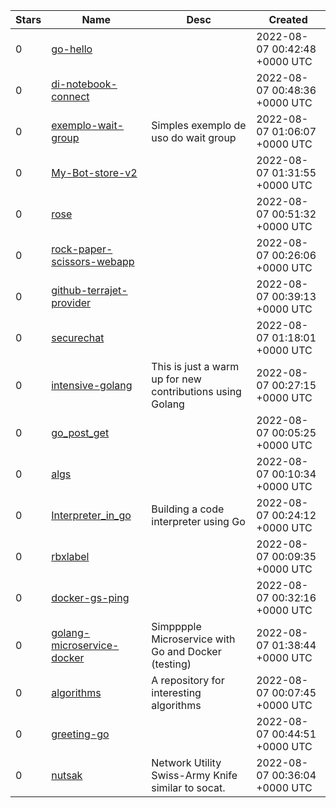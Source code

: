 | Stars | Name | Desc | Created | 
| ----- | ------- | ------------- | ------------- |
| 0 | [go-hello](https://github.com/chrischen1126/go-hello) |  | 2022-08-07 00:42:48 +0000 UTC |
| 0 | [di-notebook-connect](https://github.com/jasonblanchard/di-notebook-connect) |  | 2022-08-07 00:48:36 +0000 UTC |
| 0 | [exemplo-wait-group](https://github.com/lucas2500/exemplo-wait-group) | Simples exemplo de uso do wait group | 2022-08-07 01:06:07 +0000 UTC |
| 0 | [My-Bot-store-v2](https://github.com/NopKorawit/My-Bot-store-v2) |  | 2022-08-07 01:31:55 +0000 UTC |
| 0 | [rose](https://github.com/chipzoller/rose) |  | 2022-08-07 00:51:32 +0000 UTC |
| 0 | [rock-paper-scissors-webapp](https://github.com/LightBulbfromSpace/rock-paper-scissors-webapp) |  | 2022-08-07 00:26:06 +0000 UTC |
| 0 | [github-terrajet-provider](https://github.com/noseka1/github-terrajet-provider) |  | 2022-08-07 00:39:13 +0000 UTC |
| 0 | [securechat](https://github.com/sklarsa/securechat) |  | 2022-08-07 01:18:01 +0000 UTC |
| 0 | [intensive-golang](https://github.com/dgoscn/intensive-golang) | This is just a warm up for new contributions using Golang  | 2022-08-07 00:27:15 +0000 UTC |
| 0 | [go_post_get](https://github.com/chrischen1126/go_post_get) |  | 2022-08-07 00:05:25 +0000 UTC |
| 0 | [algs](https://github.com/vintobolt/algs) |  | 2022-08-07 00:10:34 +0000 UTC |
| 0 | [Interpreter_in_go](https://github.com/burke-md/Interpreter_in_go) | Building a code interpreter using Go | 2022-08-07 00:24:12 +0000 UTC |
| 0 | [rbxlabel](https://github.com/tomoconnor/rbxlabel) |  | 2022-08-07 00:09:35 +0000 UTC |
| 0 | [docker-gs-ping](https://github.com/louislef299/docker-gs-ping) |  | 2022-08-07 00:32:16 +0000 UTC |
| 0 | [golang-microservice-docker](https://github.com/danielm/golang-microservice-docker) | Simpppple Microservice with Go and Docker (testing) | 2022-08-07 01:38:44 +0000 UTC |
| 0 | [algorithms](https://github.com/charllysonsouza/algorithms) | A repository for interesting algorithms | 2022-08-07 00:07:45 +0000 UTC |
| 0 | [greeting-go](https://github.com/chrischen1126/greeting-go) |  | 2022-08-07 00:44:51 +0000 UTC |
| 0 | [nutsak](https://github.com/mjwhitta/nutsak) | Network Utility Swiss-Army Knife similar to socat. | 2022-08-07 00:36:04 +0000 UTC |

